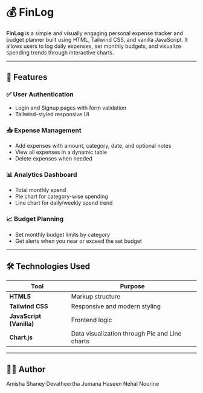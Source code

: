 # 💰 FinLog

**FinLog** is a simple and visually engaging personal expense tracker and budget planner built using HTML, Tailwind CSS, and vanilla JavaScript. It allows users to log daily expenses, set monthly budgets, and visualize spending trends through interactive charts.

---

## 🚀 Features

### ✅ User Authentication
- Login and Signup pages with form validation
- Tailwind-styled responsive UI

### 📥 Expense Management
- Add expenses with amount, category, date, and optional notes
- View all expenses in a dynamic table
- Delete expenses when needed

### 📊 Analytics Dashboard
- Total monthly spend
- Pie chart for category-wise spending
- Line chart for daily/weekly spend trend

### 📈 Budget Planning
- Set monthly budget limits by category
- Get alerts when you near or exceed the set budget

---

## 🛠️ Technologies Used

| Tool | Purpose |
|------|---------|
| **HTML5** | Markup structure |
| **Tailwind CSS** | Responsive and modern styling |
| **JavaScript (Vanilla)** | Frontend logic |
| **Chart.js** | Data visualization through Pie and Line charts |

---

## 👨‍💻 Author
Amisha Shaney
Devatheertha
Jumana Haseen
Nehal Nourine

